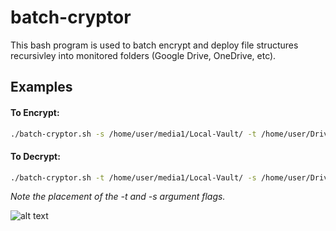 # batch-cryptor

This bash program is used to batch encrypt and deploy file structures recursivley into monitored folders (Google Drive, OneDrive, etc).

## Examples

#### To Encrypt:
```bash
./batch-cryptor.sh -s /home/user/media1/Local-Vault/ -t /home/user/Drive/Vault/ -p passphrase
```

#### To Decrypt:
```bash
./batch-cryptor.sh -t /home/user/media1/Local-Vault/ -s /home/user/Drive/Vault/ -p passphrase -d
```

*Note the placement of the -t and -s argument flags.*

 
![alt text](http://cf.chucklesnetwork.com/items/7/5/6/5/2/original/yo-dawg-i-heard-you-like-encryption-so-i-encrypted-your-encrypti.jpg "Bye Felica")
